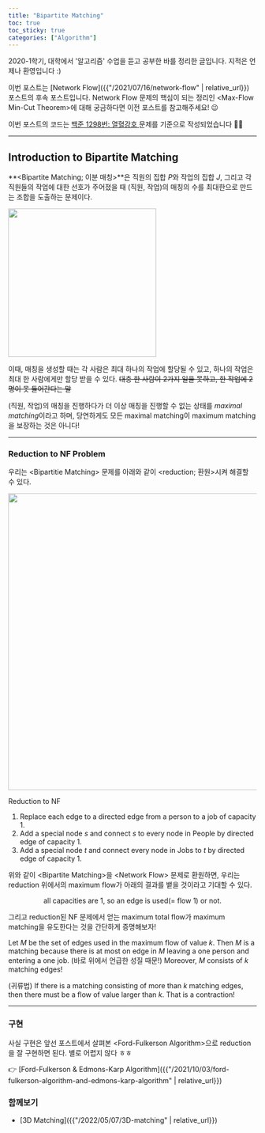 ```yaml
---
title: "Bipartite Matching"
toc: true
toc_sticky: true
categories: ["Algorithm"]
---
```




2020-1학기, 대학에서 '알고리즘' 수업을 듣고 공부한 바를 정리한 글입니다. 지적은 언제나 환영입니다 :)

이번 포스트는 [Network Flow]({{"/2021/07/16/network-flow" | relative_url}}) 포스트의 후속 포스트입니다. Network Flow 문제의 핵심이 되는 정리인 \<Max-Flow Min-Cut Theorem\>에 대해 궁금하다면 이전 포스트를 참고해주세요! 😉

이번 포스트의 코드는 [백준 1298번: 열혈강호 ](https://www.acmicpc.net/problem/11375) 문제를 기준으로 작성되었습니다 👨‍💻

<hr/>

## Introduction to Bipartite Matching

**\<Bipartite Matching; 이분 매칭\>**은 직원의 집합 $P$와 작업의 집합 $J$, 그리고 각 직원들의 작업에 대한 선호가 주어졌을 때 (직원, 작업)의 매칭의 수를 최대한으로 만드는 조합을 도출하는 문제이다.

<div class="img-wrapper">
  <img src="{{ "/images/computer-science/algorithm/bipartite-matching-1.png" | relative_url }}" width="300px">
</div>

이때, 매칭을 생성할 때는 각 사람은 최대 하나의 작업에 할당될 수 있고, 하나의 작업은 최대 한 사람에게만 할당 받을 수 있다. ~~대충 한 사람이 2가지 일을 못하고, 한 작업에 2명이 못 들어간다는 말~~

(직원, 작업)의 매칭을 진행하다가 더 이상 매칭을 진행할 수 없는 상태를 *maximal matching*이라고 하며, 당연하게도 모든 maximal matching이 maximum matching을 보장하는 것은 아니다!

<hr/>

### Reduction to NF Problem

우리는 \<Bipartitie Matching\> 문제를 아래와 같이 \<reduction; 환원\>시켜 해결할 수 있다.

<div class="img-wrapper">
  <img src="{{ "/images/computer-science/algorithm/bipartite-matching-2.png" | relative_url }}" width="600px">
</div>

<div class="math-statement" markdown="1">

<span class="statement-title">Reduction to NF</span>

1. Replace each edge to a directed edge from a person to a job of capacity 1.
2. Add a special node $s$ and connect $s$ to every node in People by directed edge of capacity 1.
3. Add a special node $t$ and connect every node in Jobs to $t$ by directed edge of capacity 1.

</div>

위와 같이 \<Bipartite Matching\>을 \<Network Flow\> 문제로 환원하면, 우리는 reduction 위에서의 maximum flow가 아래의 결과를 뱉을 것이라고 기대할 수 있다.

<div class="statement" align="center">

all capacities are 1, so an edge is used(= flow 1) or not.

</div>

그리고 reduction된 NF 문제에서 얻는 maximum total flow가 maximum matching을 유도한다는 것을 간단하게 증명해보자!

<div class="math-statement" markdown="1">

Let $M$ be the set of edges used in the maximum flow of value $k$. Then $M$ is a matching because there is at most on edge in $M$ leaving a one person and entering a one job. (바로 위에서 언급한 성질 때문!) Moreover, $M$ consists of $k$ matching edges!

(귀류법) If there is a matching consisting of more than $k$ matching edges, then there must be a flow of value larger than $k$. That is a contraction!

</div>

<hr/>

### 구현

사실 구현은 앞선 포스트에서 살펴본 \<Ford-Fulkerson Algorithm\>으로 reduction을 잘 구현하면 된다. 별로 어렵지 않다 ㅎㅎ

👉 [Ford-Fulkerson & Edmons-Karp Algorithm]({{"/2021/10/03/ford-fulkerson-algorithm-and-edmons-karp-algorithm" | relative_url}})

### 함께보기

- [3D Matching]({{"/2022/05/07/3D-matching" | relative_url}})

